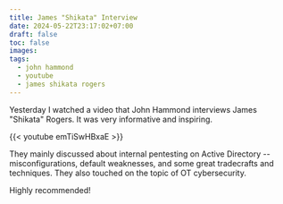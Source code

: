 ```yaml
---
title: James "Shikata" Interview
date: 2024-05-22T23:17:02+07:00
draft: false
toc: false
images:
tags:
  - john hammond
  - youtube
  - james shikata rogers
---
```


Yesterday I watched a video that John Hammond interviews James "Shikata" Rogers. It was very informative and inspiring.

{{< youtube emTiSwHBxaE >}}

They mainly discussed about internal pentesting on Active Directory -- misconfigurations, default weaknesses, and some great tradecrafts and techniques. They also touched on the topic of OT cybersecurity.

Highly recommended!
